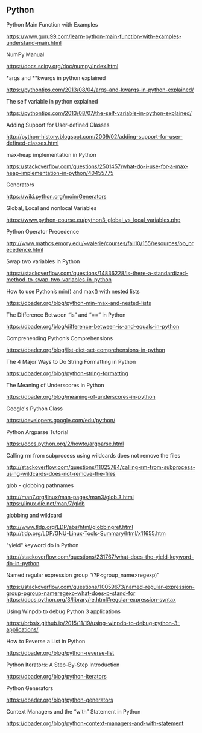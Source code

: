 Python
------

Python Main Function with Examples

https://www.guru99.com/learn-python-main-function-with-examples-understand-main.html

NumPy Manual

https://docs.scipy.org/doc/numpy/index.html

*args and **kwargs in python explained

https://pythontips.com/2013/08/04/args-and-kwargs-in-python-explained/

The self variable in python explained

https://pythontips.com/2013/08/07/the-self-variable-in-python-explained/

Adding Support for User-defined Classes

http://python-history.blogspot.com/2009/02/adding-support-for-user-defined-classes.html

max-heap implementation in Python

https://stackoverflow.com/questions/2501457/what-do-i-use-for-a-max-heap-implementation-in-python/40455775

Generators

https://wiki.python.org/moin/Generators

Global, Local and nonlocal Variables

https://www.python-course.eu/python3_global_vs_local_variables.php

Python Operator Precedence

http://www.mathcs.emory.edu/~valerie/courses/fall10/155/resources/op_precedence.html

Swap two variables in Python

https://stackoverflow.com/questions/14836228/is-there-a-standardized-method-to-swap-two-variables-in-python

How to use Python’s min() and max() with nested lists

https://dbader.org/blog/python-min-max-and-nested-lists

The Difference Between “is” and “==” in Python

https://dbader.org/blog/difference-between-is-and-equals-in-python

Comprehending Python’s Comprehensions

https://dbader.org/blog/list-dict-set-comprehensions-in-python

The 4 Major Ways to Do String Formatting in Python

https://dbader.org/blog/python-string-formatting

The Meaning of Underscores in Python

https://dbader.org/blog/meaning-of-underscores-in-python

Google's Python Class

https://developers.google.com/edu/python/

Python Argparse Tutorial

https://docs.python.org/2/howto/argparse.html

Calling rm from subprocess using wildcards does not remove the files

http://stackoverflow.com/questions/11025784/calling-rm-from-subprocess-using-wildcards-does-not-remove-the-files

glob - globbing pathnames

http://man7.org/linux/man-pages/man3/glob.3.html
https://linux.die.net/man/7/glob

globbing and wildcard

http://www.tldp.org/LDP/abs/html/globbingref.html
http://tldp.org/LDP/GNU-Linux-Tools-Summary/html/x11655.htm

"yield" keyword do in Python

http://stackoverflow.com/questions/231767/what-does-the-yield-keyword-do-in-python

Named regular expression group “(?P<group_name>regexp)”

https://stackoverflow.com/questions/10059673/named-regular-expression-group-pgroup-nameregexp-what-does-p-stand-for
https://docs.python.org/3/library/re.html#regular-expression-syntax

Using Winpdb to debug Python 3 applications

https://brbsix.github.io/2015/11/19/using-winpdb-to-debug-python-3-applications/

How to Reverse a List in Python

https://dbader.org/blog/python-reverse-list

Python Iterators: A Step-By-Step Introduction

https://dbader.org/blog/python-iterators

Python Generators

https://dbader.org/blog/python-generators

Context Managers and the “with” Statement in Python

https://dbader.org/blog/python-context-managers-and-with-statement
